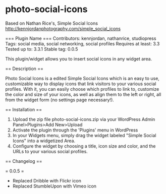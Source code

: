 photo-social-icons
==================

Based on  Nathan Rice's, Simple Social Icons http://kennjordanphotography.com/simple_social_icons


=== Plugin Name ===
Contributors: kennjordan, nathanrice, studiopress
Tags: social media, social networking, social profiles
Requires at least: 3.3
Tested up to: 3.3.1
Stable tag: 0.0.5

This plugin/widget allows you to insert social icons in any widget area.

== Description ==

Photo Social Icons is a edited Simple Social Icons which is an easy to use, customizable way to display icons that link visitors to your various social profiles. With it, you can easily choose which profiles to link to, customize the color and size of your icons, as well as align them to the left or right, all from the widget form (no settings page necessary!).

== Installation ==

1. Upload the zip file photo-social-icons.zip via your WordPress Admin Panel>Plugins>Add New>Upload
2. Activate the plugin through the 'Plugins' menu in WordPress
3. In your Widgets menu, simply drag the widget labeled "Simple Social Icons" into a widgetized Area.
4. Configure the widget by choosing a title, icon size and color, and the URLs to your various social profiles.

== Changelog ==

= 0.0.5 =
* Replaced Dribble with Flickr icon
* Replaced StumbleUpon with Vimeo icon
